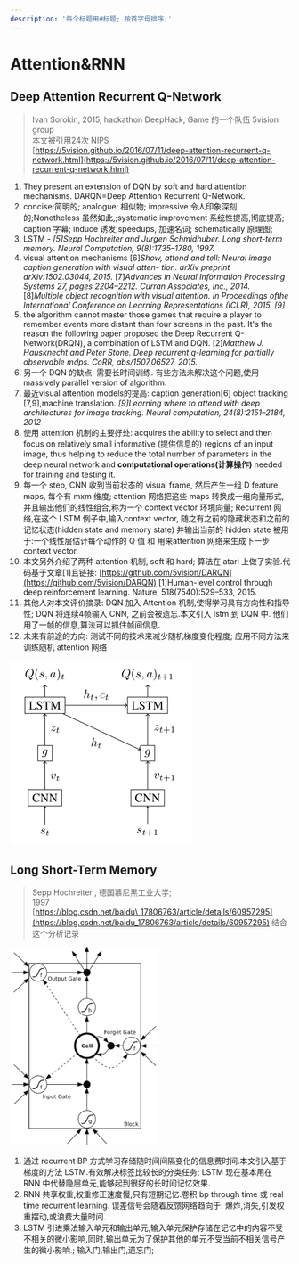 ```yaml
---
description: '每个标题用#标题; 按首字母排序;'
---
```


# Attention&RNN

##  Deep Attention Recurrent Q-Network

> Ivan Sorokin, 2015, hackathon DeepHack, Game 的一个队伍 5vision group  
> 本文被引用24次 NIPS  
> [https://5vision.github.io/2016/07/11/deep-attention-recurrent-q-network.html](https://5vision.github.io/2016/07/11/deep-attention-recurrent-q-network.html)

1. They present an extension of DQN by soft and hard attention mechanisms. DARQN=Deep Attention Recurrent Q-Network.
2. concise:简明的; analogue: 相似物; impressive 令人印象深刻的;Nonetheless 虽然如此,;systematic improvement 系统性提高,彻底提高; caption 字幕; induce 诱发;speedups, 加速名词; schematically 原理图;
3. LSTM   -  _\[5\]Sepp Hochreiter and Jurgen Schmidhuber. Long short-term memory. Neural Computation, 9\(8\):1735–1780, 1997._  
4. visual attention mechanisms \[6\]_Show, attend and tell: Neural image caption generation with visual atten- tion. arXiv preprint arXiv:1502.03044, 2015._ \[7\]_Advances in Neural Information Processing Systems 27, pages 2204–2212. Curran Associates, Inc., 2014._ \[8\]_Multiple object recognition with visual attention. In Proceedings ofthe International Conference on Learning Representations \(ICLR\), 2015. \[9\]_
5. the algorithm cannot master those games that require a player to remember events more distant than four screens in the past. It's the reason the following paper proposed the Deep Recurrent Q-Network\(DRQN\), a combination of LSTM and DQN. \[2\]_Matthew J. Hausknecht and Peter Stone. Deep recurrent q-learning for partially observable mdps. CoRR, abs/1507.06527, 2015._
6. 另一个 DQN 的缺点: 需要长时间训练. 有些方法未解决这个问题,使用 massively parallel version of algorithm.
7. 最近visual attention models的提高: caption generation\[6\] object tracking \[7,9\],machine translation. _\[9\]Learning where to attend with deep architectures for image tracking. Neural computation, 24\(8\):2151–2184, 2012_
8. 使用 attention 机制的主要好处: acquires the ability to select and then focus on relatively small informative \(提供信息的\) regions of an input image, thus helping to reduce the total number of parameters in the deep neural network and **computational operations\(计算操作\)** needed for training and testing it.
9. 每一个 step, CNN 收到当前状态的 visual frame, 然后产生一组 D feature maps, 每个有 mxm 维度; attention 网络把这些 maps 转换成一组向量形式,并且输出他们的线性组合,称为一个 context vector 环境向量; Recurrent 网络,在这个 LSTM 例子中,输入context vector, 随之有之前的隐藏状态和之前的记忆状态\(hidden state and memory state\) 并输出当前的 hidden state 被用于:一个线性层估计每个动作的 Q 值 和  用来attention 网络来生成下一步 context vector.
10. 本文另外介绍了两种 attention 机制, soft 和 hard; 算法在 atari 上做了实验.代码基于文章\[1\]且链接: [https://github.com/5vision/DARQN](https://github.com/5vision/DARQN) \[1\]Human-level control through deep reinforcement learning. Nature, 518\(7540\):529–533, 2015.
11. 其他人对本文评价摘录: DQN 加入 Attention 机制,使得学习具有方向性和指导性; DQN 将连续4帧输入 CNN, 之前会被遗忘.本文引入 lstm 到 DQN 中. 他们用了一帧的信息,算法可以抓住帧间信息.
12. 未来有前途的方向: 测试不同的技术来减少随机梯度变化程度; 应用不同方法来训练随机 attention 网络 



![9 - attention RNN](../../.gitbook/assets/image%20%284%29.png)

## Long Short-Term Memory

> Sepp Hochreiter , 德国慕尼黑工业大学;  
> 1997  
> [https://blog.csdn.net/baidu\_17806763/article/details/60957295](https://blog.csdn.net/baidu_17806763/article/details/60957295)   结合这个分析记录

![LSTM memory block](../../.gitbook/assets/image%20%281%29.png)

1. 通过 recurrent BP 方式学习存储随时间间隔变化的信息费时间.本文引入基于梯度的方法 LSTM.有效解决标签比较长的分类任务; LSTM 现在基本用在 RNN 中代替隐层单元,能够起到很好的长时间记忆效果.
2. RNN 共享权重,权重修正速度慢,只有短期记忆.卷积 bp through time 或 real time recurrent learning. 误差信号会随着反馈网络趋向于: 爆炸,消失,引发权重摆动,或浪费大量时间.
3. LSTM 引进乘法输入单元和输出单元,输入单元保护存储在记忆中的内容不受不相关的微小影响,同时,输出单元为了保护其他的单元不受当前不相关信号产生的微小影响.; 输入门,输出门,遗忘门;



